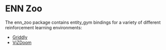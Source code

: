 # ENN Zoo

The enn_zoo package contains entity_gym bindings for a variety of different reinforcement learning environments:
- [Griddly](#enn_zoo/enn_zoo/griddly)
- [ViZDoom](#enn_zoo/enn_zoo/vizdoom)

